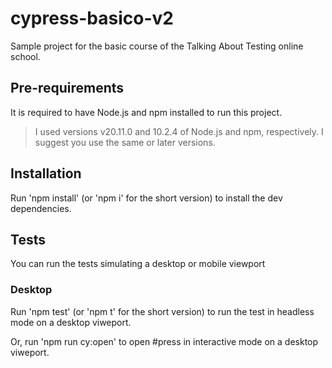 # cypress-basico-v2

Sample project for the basic course of the Talking About Testing online school.

## Pre-requirements
It is required to have Node.js and npm installed to run this project.

> I used versions v20.11.0 and 10.2.4 of Node.js and npm, respectively. I suggest you use the same or later versions.

## Installation
Run 'npm install' (or 'npm i' for the short version) to install the dev dependencies.

## Tests
You can run the tests simulating a desktop or mobile viewport

### Desktop
Run 'npm test' (or 'npm t' for the short version) to run the test in headless mode on a desktop viweport.

Or, run 'npm run cy:open' to open #press in interactive mode on a desktop viweport.